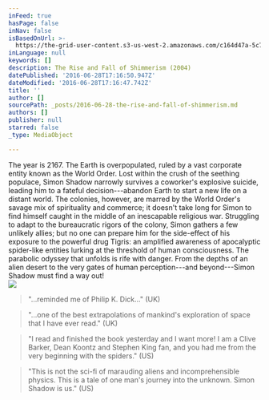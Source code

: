 ```yaml
---
inFeed: true
hasPage: false
inNav: false
isBasedOnUrl: >-
  https://the-grid-user-content.s3-us-west-2.amazonaws.com/c164d47a-5c78-4b7f-9cf6-dcf82a17c129.jpg
inLanguage: null
keywords: []
description: The Rise and Fall of Shimmerism (2004)
datePublished: '2016-06-28T17:16:50.947Z'
dateModified: '2016-06-28T17:16:47.742Z'
title: ''
author: []
sourcePath: _posts/2016-06-28-the-rise-and-fall-of-shimmerism.md
authors: []
publisher: null
starred: false
_type: MediaObject

---
```

The year is 2167\. The Earth is overpopulated, ruled by a vast corporate entity known as the World Order. Lost within the crush of the seething populace, Simon Shadow narrowly survives a coworker's explosive suicide, leading him to a fateful decision---abandon Earth to start a new life on a distant world. The colonies, however, are marred by the World Order's savage mix of spirituality and commerce; it doesn't take long for Simon to find himself caught in the middle of an inescapable religious war. Struggling to adapt to the bureaucratic rigors of the colony, Simon gathers a few unlikely allies; but no one can prepare him for the side-effect of his exposure to the powerful drug Tigris: an amplified awareness of apocalyptic spider-like entities lurking at the threshold of human consciousness. The parabolic odyssey that unfolds is rife with danger. From the depths of an alien desert to the very gates of human perception---and beyond---Simon Shadow must find a way out!  
![](https://the-grid-user-content.s3-us-west-2.amazonaws.com/c164d47a-5c78-4b7f-9cf6-dcf82a17c129.jpg)

> "...reminded me of Philip K. Dick..." (UK)

> "...one of the best extrapolations of mankind's exploration of space that I have ever read." (UK)

> "I read and finished the book yesterday and I want more! I am a Clive Barker, Dean Koontz and Stephen King fan, and you had me from the very beginning with the spiders." (US)

> "This is not the sci-fi of marauding aliens and incomprehensible physics. This is a tale of one man's journey into the unknown. Simon Shadow is us." (US)